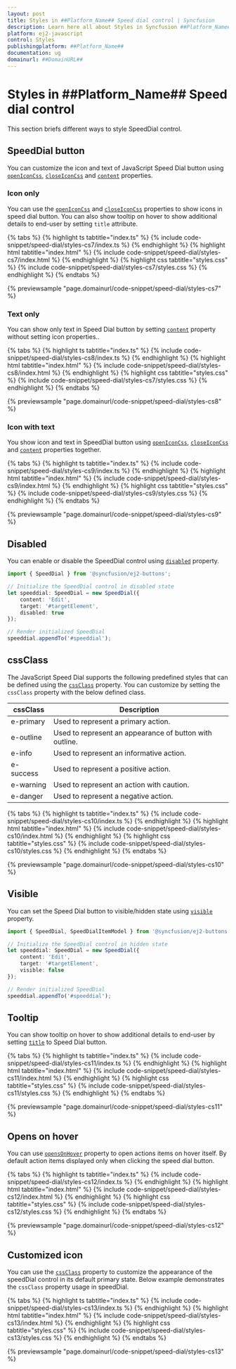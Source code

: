 ```yaml
---
layout: post
title: Styles in ##Platform_Name## Speed dial control | Syncfusion
description: Learn here all about Styles in Syncfusion ##Platform_Name## Speed dial control of Syncfusion Essential JS 2 and more.
platform: ej2-javascript
control: Styles 
publishingplatform: ##Platform_Name##
documentation: ug
domainurl: ##DomainURL##
---
```


# Styles in ##Platform_Name## Speed dial control

This section briefs different ways to style SpeedDial control.

## SpeedDial button

You can customize the icon and text of JavaScript Speed Dial button using [`openIconCss`](../api/speed-dial#openiconcss), [`closeIconCss`](../api/speed-dial#closeiconcss) and [`content`](../api/speed-dial#content) properties.

### Icon only

You can use the [`openIconCss`](../api/speed-dial#openiconcss) and [`closeIconCss`](../api/speed-dial#closeiconcss) properties to show icons in speed dial button. You can also show tooltip on hover to show additional details to end-user by setting `title` attribute.

{% tabs %}
{% highlight ts tabtitle="index.ts" %}
{% include code-snippet/speed-dial/styles-cs7/index.ts %}
{% endhighlight %}
{% highlight html tabtitle="index.html" %}
{% include code-snippet/speed-dial/styles-cs7/index.html %}
{% endhighlight %}
{% highlight css tabtitle="styles.css" %}
{% include code-snippet/speed-dial/styles-cs7/styles.css %}
{% endhighlight %}
{% endtabs %}
          
{% previewsample "page.domainurl/code-snippet/speed-dial/styles-cs7" %}

### Text only

You can show only text in Speed Dial button by setting [`content`](../api/speed-dial#content) property  without setting icon properties..

{% tabs %}
{% highlight ts tabtitle="index.ts" %}
{% include code-snippet/speed-dial/styles-cs8/index.ts %}
{% endhighlight %}
{% highlight html tabtitle="index.html" %}
{% include code-snippet/speed-dial/styles-cs8/index.html %}
{% endhighlight %}
{% highlight css tabtitle="styles.css" %}
{% include code-snippet/speed-dial/styles-cs7/styles.css %}
{% endhighlight %}
{% endtabs %}
          
{% previewsample "page.domainurl/code-snippet/speed-dial/styles-cs8" %}

### Icon with text

You show icon and text in SpeedDial button using [`openIconCss`](../api/speed-dial#openiconcss), [`closeIconCss`](../api/speed-dial#closeiconcss) and [`content`](../api/speed-dial#content) properties together.

{% tabs %}
{% highlight ts tabtitle="index.ts" %}
{% include code-snippet/speed-dial/styles-cs9/index.ts %}
{% endhighlight %}
{% highlight html tabtitle="index.html" %}
{% include code-snippet/speed-dial/styles-cs9/index.html %}
{% endhighlight %}
{% highlight css tabtitle="styles.css" %}
{% include code-snippet/speed-dial/styles-cs9/styles.css %}
{% endhighlight %}
{% endtabs %}
          
{% previewsample "page.domainurl/code-snippet/speed-dial/styles-cs9" %}

## Disabled

You can enable or disable the SpeedDial control using [`disabled`](../api/speed-dial#disabled) property.

```ts
import { SpeedDial } from '@syncfusion/ej2-buttons';

// Initialize the SpeedDial control in disabled state
let speeddial: SpeedDial = new SpeedDial({
    content: 'Edit',
    target: '#targetElement',
    disabled: true
});

// Render initialized SpeedDial
speeddial.appendTo('#speeddial');
```

## cssClass

The JavaScript Speed Dial supports the following predefined styles that can be defined using the [`cssClass`](../api/speed-dial#cssclass) property. You can customize by setting the `cssClass` property with the below defined class.

| cssClass | Description |
| -------- | -------- |
| e-primary | Used to represent a primary action. |
| e-outline |  Used to represent an appearance of button with outline. |
| e-info |  Used to represent an informative action. |
| e-success | Used to represent a positive action. |
| e-warning | Used to represent an action with caution. |
| e-danger | Used to represent a negative action. |

{% tabs %}
{% highlight ts tabtitle="index.ts" %}
{% include code-snippet/speed-dial/styles-cs10/index.ts %}
{% endhighlight %}
{% highlight html tabtitle="index.html" %}
{% include code-snippet/speed-dial/styles-cs10/index.html %}
{% endhighlight %}
{% highlight css tabtitle="styles.css" %}
{% include code-snippet/speed-dial/styles-cs10/styles.css %}
{% endhighlight %}
{% endtabs %}
          
{% previewsample "page.domainurl/code-snippet/speed-dial/styles-cs10" %}

## Visible

You can set the Speed Dial button to visible/hidden state using [`visible`](../api/speed-dial#visible) property.

```ts
import { SpeedDial, SpeedDialItemModel } from '@syncfusion/ej2-buttons';

// Initialize the SpeedDial control in hidden state
let speeddial: SpeedDial = new SpeedDial({
    content: 'Edit',
    target: '#targetElement',
    visible: false
});

// Render initialized SpeedDial
speeddial.appendTo('#speeddial');
```

## Tooltip

You can show tooltip on hover to show additional details to end-user by setting [`title`](../api/speed-dial/speedDialItemModel/#title) to Speed Dial button.

{% tabs %}
{% highlight ts tabtitle="index.ts" %}
{% include code-snippet/speed-dial/styles-cs11/index.ts %}
{% endhighlight %}
{% highlight html tabtitle="index.html" %}
{% include code-snippet/speed-dial/styles-cs11/index.html %}
{% endhighlight %}
{% highlight css tabtitle="styles.css" %}
{% include code-snippet/speed-dial/styles-cs11/styles.css %}
{% endhighlight %}
{% endtabs %}
          
{% previewsample "page.domainurl/code-snippet/speed-dial/styles-cs11" %}

## Opens on hover

You can use [`opensOnHover`](../api/speed-dial#opensonhover) property to open actions items on hover itself. By default action items displayed only when clicking the speed dial button.

{% tabs %}
{% highlight ts tabtitle="index.ts" %}
{% include code-snippet/speed-dial/styles-cs12/index.ts %}
{% endhighlight %}
{% highlight html tabtitle="index.html" %}
{% include code-snippet/speed-dial/styles-cs12/index.html %}
{% endhighlight %}
{% highlight css tabtitle="styles.css" %}
{% include code-snippet/speed-dial/styles-cs12/styles.css %}
{% endhighlight %}
{% endtabs %}
          
{% previewsample "page.domainurl/code-snippet/speed-dial/styles-cs12" %}

## Customized icon

You can use the [`cssClass`](../api/speed-dial#cssclass) property to customize the appearance of the speedDial control in its default primary state. Below example demonstrates the `cssClass` property usage in speedDial.

{% tabs %}
{% highlight ts tabtitle="index.ts" %}
{% include code-snippet/speed-dial/styles-cs13/index.ts %}
{% endhighlight %}
{% highlight html tabtitle="index.html" %}
{% include code-snippet/speed-dial/styles-cs13/index.html %}
{% endhighlight %}
{% highlight css tabtitle="styles.css" %}
{% include code-snippet/speed-dial/styles-cs13/styles.css %}
{% endhighlight %}
{% endtabs %}
          
{% previewsample "page.domainurl/code-snippet/speed-dial/styles-cs13" %}